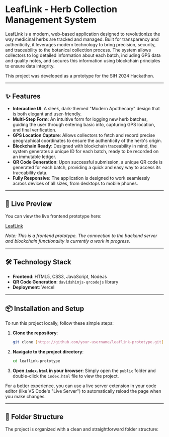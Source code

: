 # LeafLink - Herb Collection Management System

LeafLink is a modern, web-based application designed to revolutionize the way medicinal herbs are tracked and managed. Built for transparency and authenticity, it leverages modern technology to bring precision, security, and traceability to the botanical collection process. The system allows collectors to log detailed information about each batch, including GPS data and quality notes, and secures this information using blockchain principles to ensure data integrity.

This project was developed as a prototype for the SIH 2024 Hackathon.

---

## ✨ Features

-   **Interactive UI**: A sleek, dark-themed "Modern Apothecary" design that is both elegant and user-friendly.
-   **Multi-Step Form**: An intuitive form for logging new herb batches, guiding the user through entering basic info, capturing GPS location, and final verification.
-   **GPS Location Capture**: Allows collectors to fetch and record precise geographical coordinates to ensure the authenticity of the herb's origin.
-   **Blockchain Ready**: Designed with blockchain traceability in mind, the system generates a unique ID for each batch, ready to be recorded on an immutable ledger.
-   **QR Code Generation**: Upon successful submission, a unique QR code is generated for each batch, providing a quick and easy way to access its traceability data.
-   **Fully Responsive**: The application is designed to work seamlessly across devices of all sizes, from desktops to mobile phones.

---

## 🚀 Live Preview

You can view the live frontend prototype here:

 [LeafLink](https://leaflinksihprototype.vercel.app/)

*Note: This is a frontend prototype. The connection to the backend server and blockchain functionality is currently a work in progress.*

---

## 🛠️ Technology Stack

-   **Frontend**: HTML5, CSS3, JavaScript, NodeJs
-   **QR Code Generation**: `davidshimjs-qrcodejs` library
-   **Deployment**: Vercel

---

## 📦 Installation and Setup

To run this project locally, follow these simple steps:

1.  **Clone the repository**:
    ```bash
    git clone [https://github.com/your-username/leaflink-prototype.git](https://github.com/your-username/leaflink-prototype.git)
    ```

2.  **Navigate to the project directory**:
    ```bash
    cd leaflink-prototype
    ```

3.  **Open `index.html` in your browser**:
    Simply open the `public` folder and double-click the `index.html` file to view the project.

For a better experience, you can use a live server extension in your code editor (like VS Code's "Live Server") to automatically reload the page when you make changes.

---

## 📂 Folder Structure

The project is organized with a clean and straightforward folder structure:
